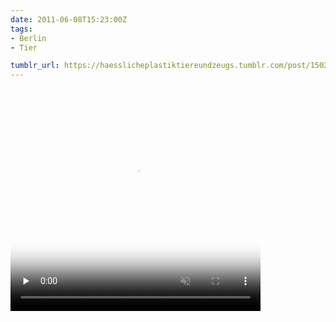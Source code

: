 ```yaml
---
date: 2011-06-08T15:23:00Z
tags:
- Berlin
- Tier

tumblr_url: https://haesslicheplastiktiereundzeugs.tumblr.com/post/15024442921
---
```

<video id="embed-5f391fbf0c8f8988140308" class="crt-video crt-skin-default" width="400" height="356" poster="https://64.media.tumblr.com/tumblr_lx0ppic8oT1qbfzcm_frame1.jpg" preload="none" muted data-crt-video data-crt-options='{"autoheight":null,"duration":"22","hdUrl":false,"filmstrip":false}' crossorigin="anonymous">
    <source src="https://va.media.tumblr.com/tumblr_lx0ppic8oT1qbfzcm.mp4" type="video/mp4">
</source></video>  
